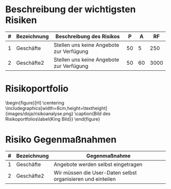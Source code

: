 # Beschreibung der wichtigsten Risiken

| # | Bezeichnung | Beschreibung des Risikos |P | A | RF |
| - | ----------- | ------------------------ |--| --| -- |
| 1 | Geschäfte  | Stellen uns keine Angebote zur Verfügung | 50 | 5 | 250 |
| 2 | Geschäfte2  | Stellen uns keine Angebote zur Verfügung | 50 | 60 | 3000 |

# Risikoportfolio

\begin{figure}[H]
\centering
\includegraphics[width=6cm,height=\textheight]{images/doja/risikoanalyse.png}
\caption{Bild des Risikoportfolios\label{King Bild}}
\end{figure}

# Risiko Gegenmaßnahmen

| # | Bezeichnung | Gegenmaßnahme |
| - | ----------- | ----------------|
| 1 | Geschäfte  | Angebote werden selbst eingetragen |
| 2 | Geschäfte2  | Wir müssen die User-Daten selbst organisieren und einteilen |
